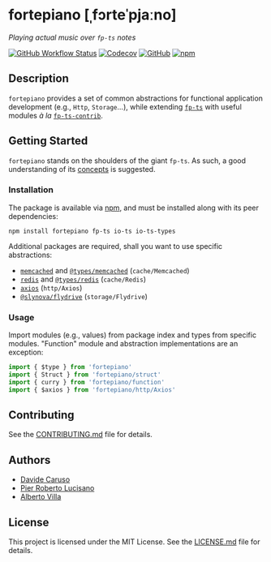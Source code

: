 # fortepiano [ˌfɔrteˈpjaːno]

_Playing actual music over `fp-ts` notes_

[![GitHub Workflow Status](https://img.shields.io/github/workflow/status/facile-it/fortepiano/main)](https://github.com/facile-it/fortepiano/actions)
[![Codecov](https://img.shields.io/codecov/c/gh/facile-it/fortepiano)](https://app.codecov.io/gh/facile-it/fortepiano)
[![GitHub](https://img.shields.io/github/license/facile-it/fortepiano)](LICENSE.md)
[![npm](https://img.shields.io/npm/v/fortepiano)](https://www.npmjs.com/package/fortepiano)

## Description

`fortepiano` provides a set of common abstractions for functional application development (e.g., `Http`, `Storage`...), while extending [`fp-ts`](https://github.com/gcanti/fp-ts) with useful modules _à la_ [`fp-ts-contrib`](https://github.com/gcanti/fp-ts-contrib).

## Getting Started

`fortepiano` stands on the shoulders of the giant `fp-ts`. As such, a good understanding of its [concepts](https://gcanti.github.io/fp-ts/) is suggested.

### Installation

The package is available via [npm](https://www.npmjs.com/package/fortepiano), and must be installed along with its peer dependencies:

```
npm install fortepiano fp-ts io-ts io-ts-types
```

Additional packages are required, shall you want to use specific abstractions:

- [`memcached`](https://www.npmjs.com/package/memcached) and [`@types/memcached`](https://www.npmjs.com/package/@types/memcached) (`cache/Memcached`)
- [`redis`](https://www.npmjs.com/package/redis) and [`@types/redis`](https://www.npmjs.com/package/@types/redis) (`cache/Redis`)
- [`axios`](https://www.npmjs.com/package/axios) (`http/Axios`)
- [`@slynova/flydrive`](https://www.npmjs.com/package/@slynova/flydrive) (`storage/Flydrive`)

### Usage

Import modules (e.g., values) from package index and types from specific modules. "Function" module and abstraction implementations are an exception:

```typescript
import { $type } from 'fortepiano'
import { Struct } from 'fortepiano/struct'
import { curry } from 'fortepiano/function'
import { $axios } from 'fortepiano/http/Axios'
```

## Contributing

See the [CONTRIBUTING.md](CONTRIBUTING.md) file for details.

## Authors

- [Davide Caruso](https://github.com/davidecaruso)
- [Pier Roberto Lucisano](https://github.com/pierroberto)
- [Alberto Villa](https://github.com/xzhayon)

## License

This project is licensed under the MIT License. See the [LICENSE.md](LICENSE.md) file for details.
